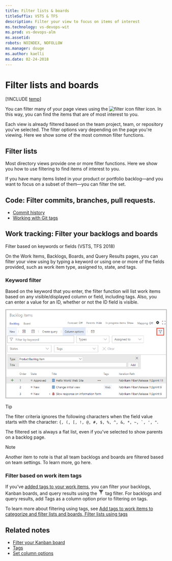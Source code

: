 ```yaml
---
title: Filter lists & boards
titleSuffix: VSTS & TFS  
description: Filter your view to focus on items of interest 
ms.technology: vs-devops-wit
ms.prod: vs-devops-alm
ms.assetid:
robots: NOINDEX, NOFOLLOW 
ms.manager: douge
ms.author: kaelli
ms.date: 02-24-2018
---
```

  

# Filter lists and boards 

[!INCLUDE [temp](../_shared/version-vsts-tfs-all-versions.md)] 


You can filter many of your page views using the ![filter icon](../_img/icons/filter-icon) filter icon. In this way, you can find the items that are of most interest to you. 

Each view is already filtered based on the team project, team, or repository you've selected. The filter options vary depending on the page you're viewing. Here we show some of the most common filter functions. 


<!--- NEEDS UPDATING BASED ON FEATURES UNDER RELEASE  

How keep this simple; 

Filter audit: 
* Code>Commits: Simple history, Author, From date, To date 
* Code>Pushes
* Code>Branches (Filter icon is there, but doesn't appear active. 
* Code> Pull Request (In active filter icon) - Keyword or ID  
* Code> Pull Request> Search 
* Work>Work Items - Keyword, Types, Assigned to, States, Area, Tags 
* Work> Board (Kanban) - Keyword, Types, Assigned To, Tags, Iteration, Parent Work Item 
* Work>Backlogs - Keyword, Types, Assigned to, States, Tags
* Work>Sprint Backlogs - Keyword, Types, Assigned to, States, Tags
* Work>Taskboard 

--> 

<a id="filter"></a>
 
## Filter lists  

Most directory views provide one or more filter functions. Here we show you how to use filtering to find items of interest to you. 

If you have many items listed in your product or portfolio backlog&mdash;and you want to focus on a subset of them&mdash;you can filter the set. 


## Code: Filter commits, branches, pull requests. 


- [Commit history](../git/commit-history.md) 
- [Working with Git tags](../git/how-to/git-tags.md) 


## Work tracking: Filter your backlogs and boards  
Filter based on keywords or fields (VSTS, TFS 2018)    

On the Work Items, Backlogs, Boards, and Query Results pages, you can filter your view using by typing a keyword or using one or more of the fields provided, such as work item type, assigned to, state, and tags. 

### Keyword filter

Based on the keyword that you enter, the filter function will list work items based on any visible/displayed column or field, including tags. Also, you can enter a value for an ID, whether or not the ID field is visible.  

<img src="../work/backlogs/_img/filter-backlogs-options.png" alt="Backlogs, turn filtering on" style="border: 2px solid #C3C3C3;" />

> [!TIP]    
> The filter criteria ignores the following characters when the field value starts with the character: ```{, (, [, !, @, #, $, %, ^, &, *, ~, `, ', "```. 

The filtered set is always a flat list, even if you've selected to show parents on a backlog page. 


> [!NOTE]   
> Another item to note is that all team backlogs and boards are filtered based on team settings. To learn more, go here. 

<!---
> [!NOTE]   
> **Feature availability**: The ability to filter your backlog or a query based on the Work Item Type, Assigned To, or State fields is available from VSTS. For queries, you must enable the [New Queries Experience](../work/track/queries-preview.md). 


## Filter based on keywords (TFS) 

You can use keywords to filter your backlogs or queries. The filter function lists those work items based on any visible/displayed column or field, including tags, based on the keyword that you enter. Also, you can enter a value for an ID, whether or not the ID field is visible.  

Here, we filter the backlog to only show items that include 'Web' in any one of the displayed column fields. 

<img src="../work/backlogs/_img/cyb-filter-backlog.png" alt="Apply text filter" style="border: 1px solid #C3C3C3;" />  

The filtered set is always a flat list, even if you've selected to show parents.  
-->

### Filter based on work item tags
If you've [added tags to your work items](../work/track/add-tags-to-work-items.md), you can filter your backlogs, Kanban boards, and query results using the ![tag filter icon](../work/_img/icons/tag_filter_icon.png) tag filter. For backlogs and query results, add Tags as a column option prior to filtering on tags.  

To learn more about filtering using tags, see [Add tags to work items to categorize and filter lists and boards, Filter lists using tags](../work/track/add-tags-to-work-items.md#filter)
 


## Related notes  
- [Filter your Kanban board](../work/kanban/filter-kanban-board.md)
- [Tags](../work/track/add-tags-to-work-items.md) 
- [Set column options](../work/backlogs/set-column-options.md)  




 
